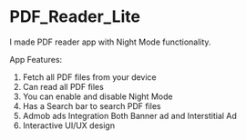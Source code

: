 # PDF_Reader_Lite

I made PDF reader app with Night Mode functionality.

App Features:
1. Fetch all PDF files from your device
2. Can read all PDF files
3. You can enable and disable Night Mode 
4. Has a Search bar to search PDF files
5. Admob ads Integration
Both Banner ad and Interstitial Ad
6.  Interactive UI/UX design
